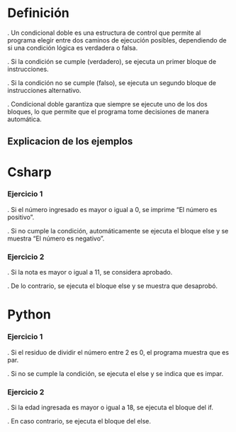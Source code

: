 # Definición

. Un condicional doble es una estructura de control que permite al programa elegir entre dos caminos de ejecución posibles, dependiendo de si una condición lógica es verdadera o falsa.

. Si la condición se cumple (verdadero), se ejecuta un primer bloque de instrucciones.

. Si la condición no se cumple (falso), se ejecuta un segundo bloque de instrucciones alternativo.

. Condicional doble garantiza que siempre se ejecute uno de los dos bloques, lo que permite que el programa tome decisiones de manera automática.
## Explicacion de los ejemplos

# Csharp

### Ejercicio 1

. Si el número ingresado es mayor o igual a 0, se imprime “El número es positivo”.

. Si no cumple la condición, automáticamente se ejecuta el bloque else y se muestra “El número es negativo”.

### Ejercicio 2

. Si la nota es mayor o igual a 11, se considera aprobado.

. De lo contrario, se ejecuta el bloque else y se muestra que desaprobó.

# Python

### Ejercicio 1

. Si el residuo de dividir el número entre 2 es 0, el programa muestra que es par.

. Si no se cumple la condición, se ejecuta el else y se indica que es impar.

### Ejercicio 2

. Si la edad ingresada es mayor o igual a 18, se ejecuta el bloque del if.

. En caso contrario, se ejecuta el bloque del else.